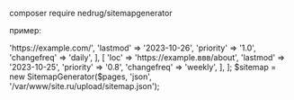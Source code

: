 composer require nedrug/sitemapgenerator

пример:
<?php
namespace Nedrug\Sitemapgenerator;
require 'vendor/autoload.php';
$pages = [
    [
        'loc' => 'https://example.com/',
        'lastmod' => '2023-10-26',
        'priority' => '1.0',
        'changefreq' => 'daily',
    ],
    [
        'loc' => 'https://example.ввв/about',
        'lastmod' => '2023-10-25',
        'priority' => '0.8',
        'changefreq' => 'weekly',
    ],
];
$sitemap = new SitemapGenerator($pages, 'json', '/var/www/site.ru/upload/sitemap.json');

